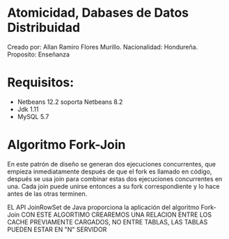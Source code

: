 # Atomicidad, Dabases de Datos Distribuidad

  Creado por: Allan Ramiro Flores Murillo.
  Nacionalidad: Hondureña.
  Proposito: Enseñanza

# Requisitos:
- Netbeans 12.2 soporta Netbeans 8.2
- Jdk 1.11 
- MySQL 5.7


# Algoritmo Fork-Join
  En este patrón de diseño se generan dos ejecuciones concurrentes, 
  que empieza inmediatamente después de que el fork es llamado en código,  
  después se usa join para combinar estas dos ejecuciones concurrentes en una.
  Cada join puede unirse entonces a su fork correspondiente y lo hace antes de las otras terminen.

  EL API JoinRowSet de Java proporciona la aplicación del algoritmo Fork-Join
  CON ESTE ALGORTIMO CREAREMOS UNA RELACION ENTRE LOS CACHE 
  PREVIAMENTE CARGADOS, NO ENTRE TABLAS, LAS TABLAS PUEDEN ESTAR EN "N" SERVIDOR

